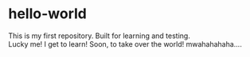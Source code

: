 # hello-world
This is my first repository. Built for learning and testing.  
Lucky me! I get to learn! Soon, to take over the world! mwahahahaha....
